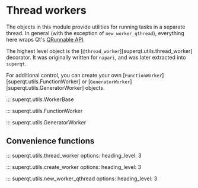 # Thread workers

The objects in this module provide utilities for running tasks in a separate
thread. In general (with the exception of `new_worker_qthread`), everything
here wraps Qt's [QRunnable API](https://doc.qt.io/qt-6/qrunnable.html).

The highest level object is the
[`@thread_worker`][superqt.utils.thread_worker] decorator.  It was originally
written for `napari`, and was later extracted into `superqt`.

For additional control, you can create your own
[`FunctionWorker`][superqt.utils.FunctionWorker] or
[`GeneratorWorker`][superqt.utils.GeneratorWorker] objects.


::: superqt.utils.WorkerBase

::: superqt.utils.FunctionWorker

::: superqt.utils.GeneratorWorker

## Convenience functions

::: superqt.utils.thread_worker
    options:
        heading_level: 3

::: superqt.utils.create_worker
    options:
        heading_level: 3

::: superqt.utils.new_worker_qthread
    options:
        heading_level: 3
